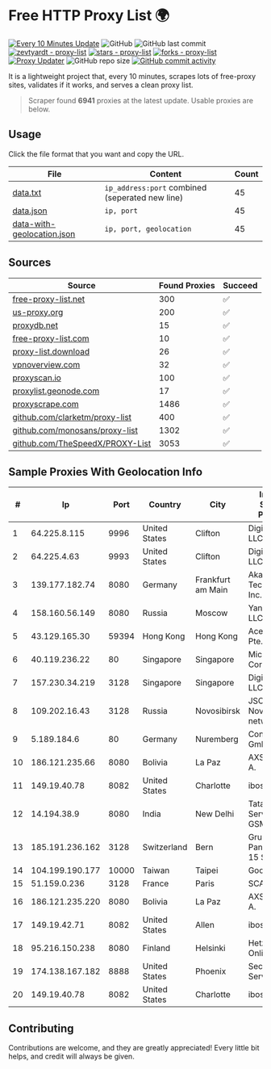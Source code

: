 
# Free HTTP Proxy List 🌍

[![Every 10 Minutes Update](https://github.com/mertguvencli/http-proxy-list/actions/workflows/main.yml/badge.svg?branch=main)](https://github.com/mertguvencli/http-proxy-list/actions/workflows/main.yml)
![GitHub](https://img.shields.io/github/license/mertguvencli/http-proxy-list)
![GitHub last commit](https://img.shields.io/github/last-commit/mertguvencli/http-proxy-list)
[![zevtyardt - proxy-list](https://img.shields.io/static/v1?label=zevtyardt&message=proxy-list&color=blue&logo=github)](https://github.com/zevtyardt/proxy-list "Go to GitHub repo")
[![stars - proxy-list](https://img.shields.io/github/stars/zevtyardt/proxy-list?style=social)](https://github.com/zevtyardt/proxy-list)
[![forks - proxy-list](https://img.shields.io/github/forks/zevtyardt/proxy-list?style=social)](https://github.com/zevtyardt/proxy-list)
[![Proxy Updater](https://github.com/zevtyardt/proxy-list/workflows/Proxy%20Updater/badge.svg)](https://github.com/zevtyardt/proxy-list/actions?query=workflow:"Proxy+Updater")
![GitHub repo size](https://img.shields.io/github/repo-size/zevtyardt/proxy-list)
[![GitHub commit activity](https://img.shields.io/github/commit-activity/m/zevtyardt/proxy-list?logo=commits)](https://github.com/zevtyardt/proxy-list/commits/main)

It is a lightweight project that, every 10 minutes, scrapes lots of free-proxy sites, validates if it works, and serves a clean proxy list.

> Scraper found **6941** proxies at the latest update. Usable proxies are below.

## Usage

Click the file format that you want and copy the URL.

|File|Content|Count|
|----|-------|-----|
|[data.txt](https://raw.githubusercontent.com/mertguvencli/http-proxy-list/main/proxy-list/data.txt)|`ip_address:port` combined (seperated new line)|45|
|[data.json](https://raw.githubusercontent.com/mertguvencli/http-proxy-list/main/proxy-list/data.json)|`ip, port`|45|
|[data-with-geolocation.json](https://raw.githubusercontent.com/mertguvencli/http-proxy-list/main/proxy-list/data-with-geolocation.json)|`ip, port, geolocation`|45|

## Sources

|Source|Found Proxies|Succeed|
|------|-------------|-------|
|[free-proxy-list.net](https://free-proxy-list.net)|300|✅|
|[us-proxy.org](https://www.us-proxy.org)|200|✅|
|[proxydb.net](http://proxydb.net)|15|✅|
|[free-proxy-list.com](https://free-proxy-list.com/?page=&port=&type%5B%5D=http&type%5B%5D=https&up_time=0&search=Search)|10|✅|
|[proxy-list.download](https://www.proxy-list.download/HTTP)|26|✅|
|[vpnoverview.com](https://vpnoverview.com/privacy/anonymous-browsing/free-proxy-servers)|32|✅|
|[proxyscan.io](https://www.proxyscan.io)|100|✅|
|[proxylist.geonode.com](https://proxylist.geonode.com/api/proxy-list?limit=300&page=1&sort_by=lastChecked&sort_type=desc&protocols=http,https)|17|✅|
|[proxyscrape.com](https://api.proxyscrape.com/v2/?request=displayproxies&protocol=http&timeout=10000&country=all&ssl=all&anonymity=all)|1486|✅|
|[github.com/clarketm/proxy-list](https://raw.githubusercontent.com/clarketm/proxy-list/master/proxy-list-raw.txt)|400|✅|
|[github.com/monosans/proxy-list](https://raw.githubusercontent.com/monosans/proxy-list/main/proxies/http.txt)|1302|✅|
|[github.com/TheSpeedX/PROXY-List](https://raw.githubusercontent.com/TheSpeedX/PROXY-List/master/http.txt)|3053|✅|


## Sample Proxies With Geolocation Info

|#|Ip|Port|Country|City|Internet Service Provider|
|-|--|----|-------|----|-------------------------|
|1|64.225.8.115|9996|United States|Clifton|DigitalOcean, LLC|
|2|64.225.4.63|9993|United States|Clifton|DigitalOcean, LLC|
|3|139.177.182.74|8080|Germany|Frankfurt am Main|Akamai Technologies, Inc.|
|4|158.160.56.149|8080|Russia|Moscow|Yandex.Cloud LLC|
|5|43.129.165.30|59394|Hong Kong|Hong Kong|Aceville Pte.ltd|
|6|40.119.236.22|80|Singapore|Singapore|Microsoft Corporation|
|7|157.230.34.219|3128|Singapore|Singapore|DigitalOcean, LLC|
|8|109.202.16.43|3128|Russia|Novosibirsk|JSC Avantel. Novosibirsk network|
|9|5.189.184.6|80|Germany|Nuremberg|Contabo GmbH|
|10|186.121.235.66|8080|Bolivia|La Paz|AXS Bolivia S. A.|
|11|149.19.40.78|8082|United States|Charlotte|iboss, inc|
|12|14.194.38.9|8080|India|New Delhi|Tata Tele Services GSM|
|13|185.191.236.162|3128|Switzerland|Bern|Grupo Panaglobal 15 S.A|
|14|104.199.190.177|10000|Taiwan|Taipei|Google LLC|
|15|51.159.0.236|3128|France|Paris|SCALEWAY|
|16|186.121.235.220|8080|Bolivia|La Paz|AXS Bolivia S. A.|
|17|149.19.42.71|8082|United States|Allen|iboss, inc|
|18|95.216.150.238|8080|Finland|Helsinki|Hetzner Online GmbH|
|19|174.138.167.182|8888|United States|Phoenix|Secured Servers LLC|
|20|149.19.40.78|8082|United States|Charlotte|iboss, inc|



## Contributing

Contributions are welcome, and they are greatly appreciated! Every
little bit helps, and credit will always be given.

